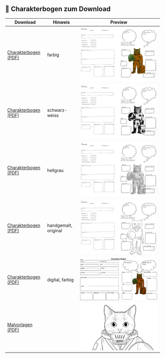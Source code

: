 ## 💾 Charakterbogen zum Download

| Download | Hinweis | Preview |
|----------|---------|---------|
| <a href="../_downloads/charakterbogen-ki-rot.pdf" target="_blank">Charakterbogen (PDF)</a> | farbig | ![nand-charakterbogen-ki-katze-rot.png](../_images/charakterbogen/nand-charakterbogen-ki-katze-rot.png) |
| <a href="../_downloads/charakterbogen-ki-sw.pdf" target="_blank">Charakterbogen (PDF)</a> | schwarz-weiss | ![nand-charakterbogen-ki-katze-sw.png](../_images/charakterbogen/nand-charakterbogen-ki-katze-sw.png) |
| <a href="../_downloads/charakterbogen-ki-hellgrau.pdf" target="_blank">Charakterbogen (PDF)</a> | hellgrau | ![nand-charakterbogen-ki-katze-hellgrau.png](../_images/charakterbogen/nand-charakterbogen-ki-katze-hellgrau.png) |
| <a href="../_downloads/charakterbogen-ki-handgemalt.pdf" target="_blank">Charakterbogen (PDF)</a> | handgemalt, original | ![nand-charakterbogen-ki-katze-handgmalt.png](../_images/charakterbogen/nand-charakterbogen-ki-katze-handgmalt.png) |
| <a href="../_downloads/charakterbogen-printed.pdf" target="_blank">Charakterbogen (PDF)</a> | digital, farbig | ![nand-charakterbogen-ki-printed.png](../_images/charakterbogen/nand-charakterbogen-ki-printed.png) |
| <a href="../_downloads/malvorlagen.pdf" target="_blank">Malvorlagen (PDF)</a> | | ![Malvorlagen](../_images/charakterbogen/malvorlagen.png) |

